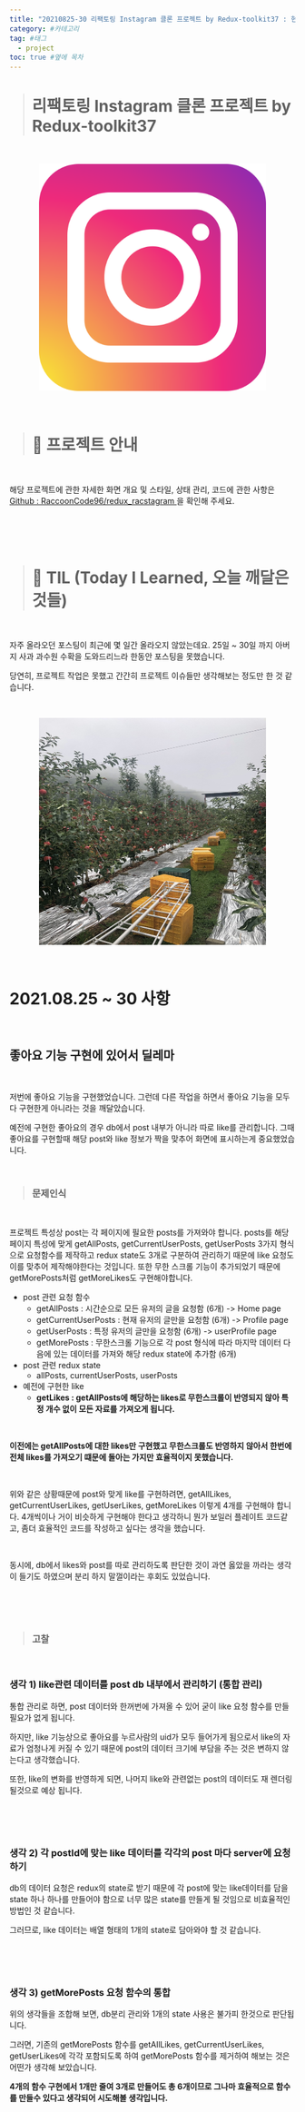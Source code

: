 ```yaml
---
title: "20210825-30 리팩토링 Instagram 클론 프로젝트 by Redux-toolkit37 : 현재 프로젝트에서의 좋아요 기능 구현의 딜레마" #제목
category: #카테고리
tag: #태그
  - project
toc: true #옆에 목차
---
```


> # 리팩토링 Instagram 클론 프로젝트 by Redux-toolkit37

<br/>

<p align="center">
<img src="../assets/img/instagram_logo.png" width="400px" height="400px">
</p>

<br/>

> # 📄 프로젝트 안내

<br/>

해당 프로젝트에 관한 자세한 화면 개요 및 스타일, 상태 관리, 코드에 관한 사항은 [Github : RaccoonCode96/redux_racstagram ](https://github.com/RaccoonCode96/redux_racstagram)을 확인해 주세요.

<br/>
<br/>
<br/>

> # 📅 TIL (Today I Learned, 오늘 깨달은 것들)

<br/>

자주 올라오던 포스팅이 최근에 몇 일간 올라오지 않았는데요. 25일 ~ 30일 까지 아버지 사과 과수원 수확을 도와드리느라 한동안 포스팅을 못했습니다.

당연히, 프로젝트 작업은 못했고 간간히 프로젝트 이슈들만 생각해보는 정도만 한 것 같습니다.

<br/>

<p align="center">
<img src="../assets/img/apple2.jpg" width="400px" height="400px">
</p>

<br/>

# 2021.08.25 ~ 30 사항

<br/>

## 좋아요 기능 구현에 있어서 딜레마

<br/>

저번에 좋아요 기능을 구현했었습니다. 그런데 다른 작업을 하면서 좋아요 기능을 모두다 구현한게 아니라는 것을 깨달았습니다.

예전에 구현한 좋아요의 경우 db에서 post 내부가 아니라 따로 like를 관리합니다. 그때 좋아요를 구현할때 해당 post와 like 정보가 짝을 맞추어 화면에 표시하는게 중요했었습니다.

<br/>

> ### 문제인식

<br/>

프로젝트 특성상 post는 각 페이지에 필요한 posts를 가져와야 합니다. posts를 해당 페이지 특성에 맞게 getAllPosts, getCurrentUserPosts, getUserPosts 3가지 형식으로 요청함수를 제작하고 redux state도 3개로 구분하여 관리하기 때문에 like 요청도 이를 맞추어 제작해야한다는 것입니다.
또한 무한 스크롤 기능이 추가되었기 때문에 getMorePosts처럼 getMoreLikes도 구현해야합니다.

- post 관련 요청 함수
  - getAllPosts : 시간순으로 모든 유저의 글을 요청함 (6개) -> Home page
  - getCurrentUserPosts : 현재 유저의 글만을 요청함 (6개) -> Profile page
  - getUserPosts : 특정 유저의 글만을 요청함 (6개) -> userProfile page
  - getMorePosts : 무한스크롤 기능으로 각 post 형식에 따라 마지막 데이터 다음에 있는 데이터를 가져와 해당 redux state에 추가함 (6개)
- post 관련 redux state
  - allPosts, currentUserPosts, userPosts
- 예전에 구현한 like
  - **getLikes : getAllPosts에 해당하는 likes로 무한스크롤이 반영되지 않아 특정 개수 없이 모든 자료를 가져오게 됩니다.**

<br/>

**이전에는 getAllPosts에 대한 likes만 구현했고 무한스크롤도 반영하지 않아서 한번에 전체 likes를 가져오기 떄문에 돌아는 가지만 효율적이지 못했습니다.**

<br/>

위와 같은 상황때문에 post와 맞게 like를 구현하려면, getAllLikes, getCurrentUserLikes, getUserLikes, getMoreLikes 이렇게 4개를 구현해야 합니다. 4개씩이나 거이 비슷하게 구현해야 한다고 생각하니 뭔가 보일러 플레이트 코드같고, 좀더 효율적인 코드를 작성하고 싶다는 생각을 했습니다.

<br/>

동시에, db에서 likes와 post를 따로 관리하도록 판단한 것이 과연 옳았을 까라는 생각이 들기도 하였으며 분리 하지 말껄이라는 후회도 있었습니다.

<br/>
<br/>
<br/>

> ### 고찰

<br/>

### 생각 1) like관련 데이터를 post db 내부에서 관리하기 (통합 관리)

통합 관리로 하면, post 데이터와 한꺼번에 가져올 수 있어 굳이 like 요청 함수를 만들 필요가 없게 됩니다.

하지만, like 기능상으로 좋아요를 누르사람의 uid가 모두 들어가게 됨으로서 like의 자료가 엄청나게 커질 수 있기 때문에 post의 데이터 크기에 부담을 주는 것은 변하지 않는다고 생각했습니다.

또한, like의 변화를 반영하게 되면, 나머지 like와 관련없는 post의 데이터도 재 렌더링 될것으로 예상 됩니다.

<br/>
<br/>
<br/>

### 생각 2) 각 postId에 맞는 like 데이터를 각각의 post 마다 server에 요청하기

db의 데이터 요청은 redux의 state로 받기 때문에 각 post에 맞는 like데이터를 담을 state 하나 하나를 만들어야 함으로 너무 많은 state를 만들게 될 것임으로 비효율적인 방법인 것 같습니다.

그러므로, like 데이터는 배열 형태의 1개의 state로 담아와야 할 것 같습니다.

<br/>
<br/>
<br/>

### 생각 3) getMorePosts 요청 함수의 통합

위의 생각들을 조합해 보면, db분리 관리와 1개의 state 사용은 불가피 한것으로 판단됩니다.

그러면, 기존의 getMorePosts 함수를 getAllLikes, getCurrentUserLikes, getUserLikes에 각각 포함되도록 하여 getMorePosts 함수를 제거하여 해보는 것은 어떤가 생각해 보았습니다.

**4개의 함수 구현에서 1개만 줄여 3개로 만들어도 총 6개이므로 그나마 효율적으로 함수를 만들수 있다고 생각되어 시도해볼 생각입니다.**
